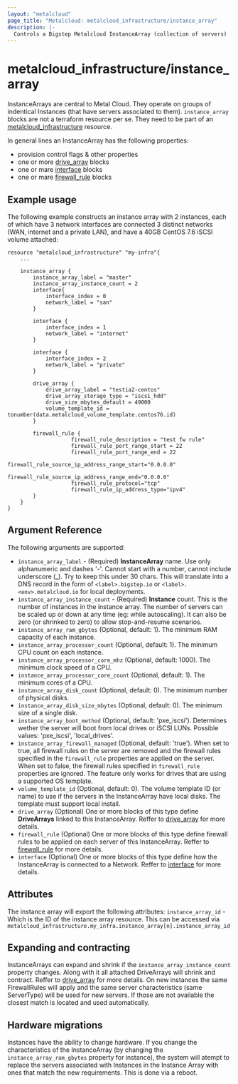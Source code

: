 ```yaml
---
layout: "metalcloud"
page_title: "Metalcloud: metalcloud_infrastructure/instance_array"
description: |-
  Controls a Bigstep Metalcloud InstanceArray (collection of servers)
---
```


# metalcloud_infrastructure/instance_array

InstanceArrays are central to Metal Cloud. They operate on groups of indentical Instances (that have servers associated to them).
`instance_array` blocks are not a terraform resource per se. They need to be part of an [metalcloud_infrastructure](/docs/providers/metalcloud/r/infrastructure.html) resource.

In general lines an InstanceArray has the following properties:

* provision control flags & other properties
* one or more [drive_array](/docs/providers/metalcloud/r/drive_array.html) blocks
* one or mare [interface](/docs/providers/metalcloud/r/instance_array_interface.html) blocks
* one or mare [firewall_rule](/docs/providers/metalcloud/r/firewall_rule.html) blocks

## Example usage

The following example constructs an instance array with 2 instances, each of which have 3 network interfaces are connected 3 distinct networks (WAN, internet and a private LAN), and have a 40GB CentOS 7.6 iSCSI volume attached:

```hcl
resource "metalcloud_infrastructure" "my-infra"{
    ...

    instance_array {
        instance_array_label = "master"
        instance_array_instance_count = 2
        interface{
            interface_index = 0
            network_label = "san"
        }

        interface {
            interface_index = 1
            network_label = "internet"
        }

        interface {
            interface_index = 2
            network_label = "private"
        }
        
        drive_array {
            drive_array_label = "testia2-centos"
            drive_array_storage_type = "iscsi_hdd"
            drive_size_mbytes_default = 49000
            volume_template_id = tonumber(data.metalcloud_volume_template.centos76.id)
        }

        firewall_rule {
                    firewall_rule_description = "test fw rule"
                    firewall_rule_port_range_start = 22
                    firewall_rule_port_range_end = 22
                    firewall_rule_source_ip_address_range_start="0.0.0.0"
                    firewall_rule_source_ip_address_range_end="0.0.0.0"
                    firewall_rule_protocol="tcp"
                    firewall_rule_ip_address_type="ipv4"
        }
    }
}
```

## Argument Reference

The following arguments are supported:

* `instance_array_label` - (Required) **InstanceArray** name. Use only alphanumeric and dashes '-'. Cannot start with a number, cannot include underscore (_). Try to keep this under 30 chars. This will translate into a DNS record in the form of ```<label>.bigstep.io``` or ```<label>.<env>.metalcloud.io``` for local deployments.
* `instance_array_instance_count` - (Required) **Instance** count. This is the number of instances in the instance array. The number of servers can be scaled up or down at any time (eg: while autoscaling). It can also be zero (or shrinked to zero) to allow stop-and-resume scenarios. 
* `instance_array_ram_gbytes` (Optional, default: 1). The minimum RAM capacity of each instance.
* `instance_array_processor_count` (Optional, default: 1). The minimum CPU count on each instance.
* `instance_array_processor_core_mhz` (Optional, default: 1000). The minimum clock speed of a CPU.
* `instance_array_processor_core_count` (Optional, default: 1). The minimum cores of a CPU.
* `instance_array_disk_count` (Optional, default: 0). The minimum number of physical disks.
* `instance_array_disk_size_mbytes` (Optional, default: 0). The minimum size of a single disk.
* `instance_array_boot_method` (Optional, default: 'pxe_iscsi'). Determines wether the server will boot from local drives or iSCSI LUNs. Possible values: 'pxe_iscsi', 'local_drives'.
* `instance_array_firewall_managed` (Optional, default: 'true'). When set to true, all firewall rules on the server are removed and the firewall rules specified in the `firewall_rule` properties are applied on the server. When set to false, the firewall rules specified in `firewall_rule` properties are ignored. The feature only works for drives that are using a supported OS template.
* `volume_template_id` (Optional, default: 0). The volume template ID (or name) to use if the servers in the InstanceArray have local disks. The template must support local install.
* `drive_array` (Optional) One or more blocks of this type define **DriveArrays** linked to this InstanceArray. Reffer to [drive_array](/docs/providers/metalcloud/r/drive_array.html) for more details.
* `firewall_rule` (Optional) One or more blocks of this type define firewall rules to be applied on each server of this InstanceArray. Reffer to [firewall_rule](/docs/providers/metalcloud/r/firewall_rule.html) for more details.
* `interface` (Optional) One or more blocks of this type define how the InstanceArray is connected to a Network. Reffer to [interface](/docs/providers/metalcloud/r/instance_array_interface.html) for more details.

## Attributes

The instance array will export the following attributes:
`instance_array_id` - Which is the ID of the instance array resource. This can be accessed via `metalcloud_infrastructure.my_infra.instance_array[n].instance_array_id`

## Expanding and contracting

InstanceArrays can expand and shrink if the `instance_array_instance_count` property changes. Along with it all attached DriveArrays will shrink and contract. Reffer to [drive_array](/docs/providers/metalcloud/r/drive_array.html) for more details. 
On new instances the same FirewallRules will apply and the same server characteristics (same ServerType) will be used for new servers. If those are not available the closest match is located and used automatically.


## Hardware migrations

Instances have the ability to change hardware. If you change the characteristics of the InstanceArray (by changing the `instance_array_ram_gbytes` property for instance), the system will atempt to replace the servers associated with Instances in the Instance Array with ones that match the new requirements. This is done via a reboot.

